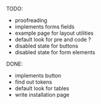 TODO:

- proofreading
- implements forms fields
- example page for layout utilities
- default look for pre and code ?
- disabled state for buttons
- disabled state for form elements

DONE:

- implements button
- find out tokens
- default look for tables
- write installation page
